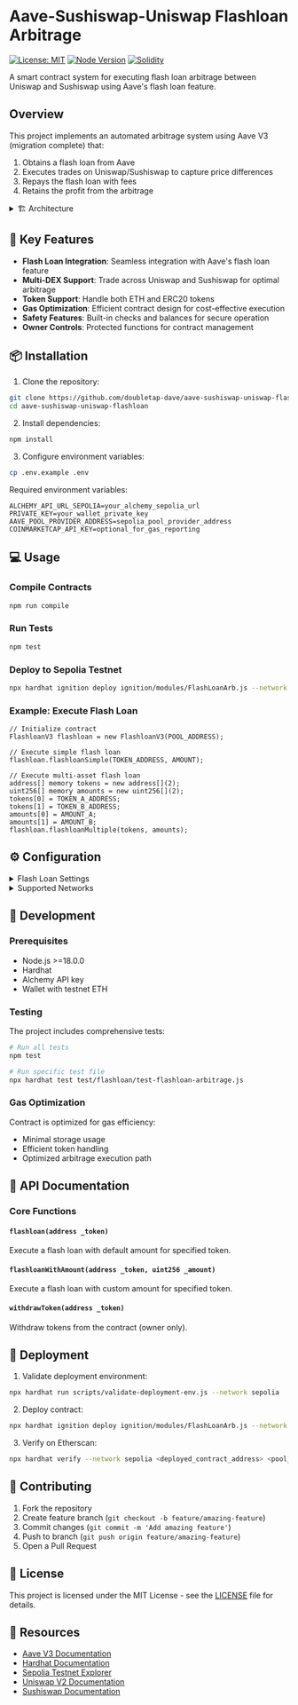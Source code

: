 # Aave-Sushiswap-Uniswap Flashloan Arbitrage

[![License: MIT](https://img.shields.io/badge/License-MIT-yellow.svg)](https://opensource.org/licenses/MIT)
[![Node Version](https://img.shields.io/badge/node-%3E%3D18.0.0-brightgreen)](package.json)
[![Solidity](https://img.shields.io/badge/Solidity-%5E0.8.0-blue)](contracts/flashloan/FlashloanV3.sol)

A smart contract system for executing flash loan arbitrage between Uniswap and Sushiswap using Aave's flash loan feature.

## Overview

This project implements an automated arbitrage system using Aave V3 (migration complete) that:
1. Obtains a flash loan from Aave
2. Executes trades on Uniswap/Sushiswap to capture price differences
3. Repays the flash loan with fees
4. Retains the profit from the arbitrage

<details>
<summary>🏗 Architecture</summary>

- Smart contracts written in Solidity for flash loan execution and DEX interaction
- Hardhat development environment for testing and deployment
- Integration with Aave V3 lending pools
- Support for both ETH and ERC20 tokens
- Gas-optimized contract design (<300k gas per transaction)
</details>

## 🚀 Key Features

- **Flash Loan Integration**: Seamless integration with Aave's flash loan feature
- **Multi-DEX Support**: Trade across Uniswap and Sushiswap for optimal arbitrage
- **Token Support**: Handle both ETH and ERC20 tokens
- **Gas Optimization**: Efficient contract design for cost-effective execution
- **Safety Features**: Built-in checks and balances for secure operation
- **Owner Controls**: Protected functions for contract management

## 📦 Installation

1. Clone the repository:
```bash
git clone https://github.com/doubletap-dave/aave-sushiswap-uniswap-flashloan.git
cd aave-sushiswap-uniswap-flashloan
```

2. Install dependencies:
```bash
npm install
```

3. Configure environment variables:
```bash
cp .env.example .env
```

Required environment variables:
```env
ALCHEMY_API_URL_SEPOLIA=your_alchemy_sepolia_url
PRIVATE_KEY=your_wallet_private_key
AAVE_POOL_PROVIDER_ADDRESS=sepolia_pool_provider_address
COINMARKETCAP_API_KEY=optional_for_gas_reporting
```

## 💻 Usage

### Compile Contracts
```bash
npm run compile
```

### Run Tests
```bash
npm test
```

### Deploy to Sepolia Testnet
```bash
npx hardhat ignition deploy ignition/modules/FlashLoanArb.js --network sepolia
```

### Example: Execute Flash Loan

```solidity
// Initialize contract
FlashloanV3 flashloan = new FlashloanV3(POOL_ADDRESS);

// Execute simple flash loan
flashloan.flashloanSimple(TOKEN_ADDRESS, AMOUNT);

// Execute multi-asset flash loan
address[] memory tokens = new address[](2);
uint256[] memory amounts = new uint256[](2);
tokens[0] = TOKEN_A_ADDRESS;
tokens[1] = TOKEN_B_ADDRESS;
amounts[0] = AMOUNT_A;
amounts[1] = AMOUNT_B;
flashloan.flashloanMultiple(tokens, amounts);
```

## ⚙️ Configuration

<details>
<summary>Flash Loan Settings</summary>

- Default ETH flash loan amount: 1 ETH
- Default token flash loan amount: 1000 tokens
- Flash loan fee: 0.05%
- Minimum balance required: 0.09% of flash loan amount (for fees)
</details>

<details>
<summary>Supported Networks</summary>

- Sepolia Testnet (recommended for testing)
- Ethereum Mainnet
- Local Hardhat Network (development)
</details>

## 🔧 Development

### Prerequisites
- Node.js >=18.0.0
- Hardhat
- Alchemy API key
- Wallet with testnet ETH

### Testing
The project includes comprehensive tests:
```bash
# Run all tests
npm test

# Run specific test file
npx hardhat test test/flashloan/test-flashloan-arbitrage.js
```

### Gas Optimization
Contract is optimized for gas efficiency:
- Minimal storage usage
- Efficient token handling
- Optimized arbitrage execution path

## 📄 API Documentation

### Core Functions

#### `flashloan(address _token)`
Execute a flash loan with default amount for specified token.

#### `flashloanWithAmount(address _token, uint256 _amount)`
Execute a flash loan with custom amount for specified token.

#### `withdrawToken(address _token)`
Withdraw tokens from the contract (owner only).

## 🚀 Deployment

1. Validate deployment environment:
```bash
npx hardhat run scripts/validate-deployment-env.js --network sepolia
```

2. Deploy contract:
```bash
npx hardhat ignition deploy ignition/modules/FlashLoanArb.js --network sepolia
```

3. Verify on Etherscan:
```bash
npx hardhat verify --network sepolia <deployed_contract_address> <pool_provider_address>
```

## 🤝 Contributing

1. Fork the repository
2. Create feature branch (`git checkout -b feature/amazing-feature`)
3. Commit changes (`git commit -m 'Add amazing feature'`)
4. Push to branch (`git push origin feature/amazing-feature`)
5. Open a Pull Request

## 📝 License

This project is licensed under the MIT License - see the [LICENSE](LICENSE) file for details.

## 🔗 Resources

- [Aave V3 Documentation](https://docs.aave.com/developers/v/3.0/)
- [Hardhat Documentation](https://hardhat.org/docs)
- [Sepolia Testnet Explorer](https://sepolia.etherscan.io/)
- [Uniswap V2 Documentation](https://docs.uniswap.org/contracts/v2/overview)
- [Sushiswap Documentation](https://dev.sushi.com/docs/Overview)